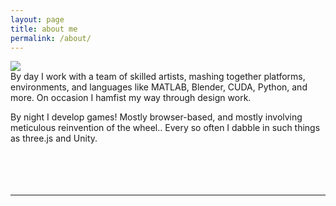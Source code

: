 ```yaml
---
layout: page
title: about me
permalink: /about/
---
```


<img class="col one right" src="/img/prof_pic.jpg">
<br/>
By day I work with a team of skilled artists, mashing together platforms, environments, and languages like MATLAB, Blender, CUDA, Python, and more. On occasion I hamfist my way through design work.

By night I develop games! Mostly browser-based, and mostly involving meticulous reinvention of the wheel.. Every so often I dabble in such things as three.js and Unity.
<br/>
<br/>
<br/>
<br/>
<br/>
<hr/>
<br/>
<span class="contacticon center">
	<a href="mailto:rtoole13@gmail.com"><i class="fa fa-envelope-square"></i></a>
	<a href="https://github.com/rtoole13" target="_blank"><i class="fa fa-github-square"></i></a>
	<a href="https://www.linkedin.com/in/ryan-toole-0647a57a/" target="_blank"><i class="fa fa-linkedin-square"></i></a>
	<a href="https://twitter.com/RyanBrianDev" target="_blank"><i class="fa fa-twitter-square"></i></a>
</span>
